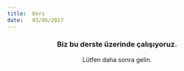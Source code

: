 ```yaml
---
title:  Ders
date:   03/06/2017
---
```


### <center>Biz bu derste üzerinde çalışıyoruz.</center>
<center>Lütfen daha sonra gelin.</center>